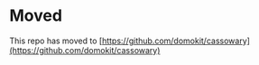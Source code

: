 # Moved

This repo has moved to [https://github.com/domokit/cassowary](https://github.com/domokit/cassowary)
